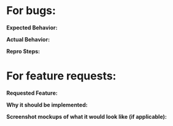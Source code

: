 For bugs:
=========

**Expected Behavior:** 

**Actual Behavior:** 

**Repro Steps:** 

For feature requests:
====================

**Requested Feature:** 

**Why it should be implemented:** 

**Screenshot mockups of what it would look like (if applicable):** 
